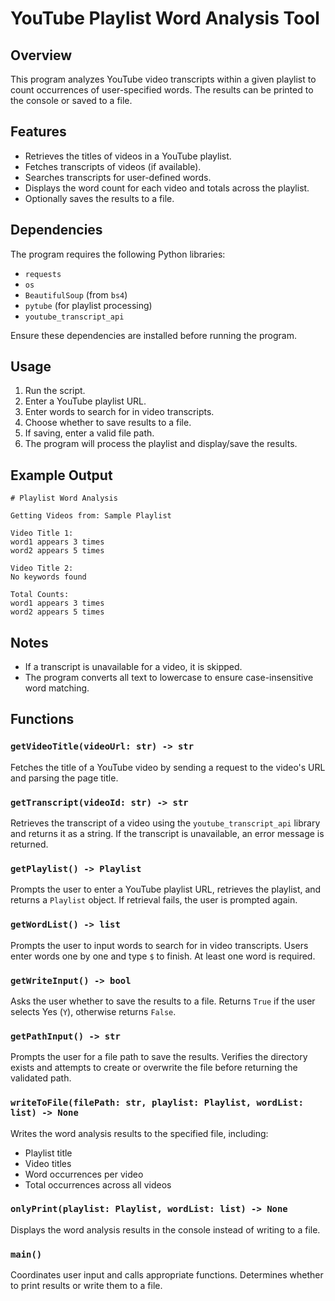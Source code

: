 # YouTube Playlist Word Analysis Tool

## Overview
This program analyzes YouTube video transcripts within a given playlist to count occurrences of user-specified words. The results can be printed to the console or saved to a file.

## Features
- Retrieves the titles of videos in a YouTube playlist.
- Fetches transcripts of videos (if available).
- Searches transcripts for user-defined words.
- Displays the word count for each video and totals across the playlist.
- Optionally saves the results to a file.

## Dependencies
The program requires the following Python libraries:
- `requests`
- `os`
- `BeautifulSoup` (from `bs4`)
- `pytube` (for playlist processing)
- `youtube_transcript_api`

Ensure these dependencies are installed before running the program.


## Usage
1. Run the script.
2. Enter a YouTube playlist URL.
3. Enter words to search for in video transcripts.
4. Choose whether to save results to a file.
5. If saving, enter a valid file path.
6. The program will process the playlist and display/save the results.

## Example Output
```
# Playlist Word Analysis

Getting Videos from: Sample Playlist

Video Title 1:
word1 appears 3 times
word2 appears 5 times

Video Title 2:
No keywords found

Total Counts:
word1 appears 3 times
word2 appears 5 times
```

## Notes
- If a transcript is unavailable for a video, it is skipped.
- The program converts all text to lowercase to ensure case-insensitive word matching.

## Functions

### `getVideoTitle(videoUrl: str) -> str`
Fetches the title of a YouTube video by sending a request to the video's URL and parsing the page title.

### `getTranscript(videoId: str) -> str`
Retrieves the transcript of a video using the `youtube_transcript_api` library and returns it as a string. If the transcript is unavailable, an error message is returned.

### `getPlaylist() -> Playlist`
Prompts the user to enter a YouTube playlist URL, retrieves the playlist, and returns a `Playlist` object. If retrieval fails, the user is prompted again.

### `getWordList() -> list`
Prompts the user to input words to search for in video transcripts. Users enter words one by one and type `$` to finish. At least one word is required.

### `getWriteInput() -> bool`
Asks the user whether to save the results to a file. Returns `True` if the user selects Yes (`Y`), otherwise returns `False`.

### `getPathInput() -> str`
Prompts the user for a file path to save the results. Verifies the directory exists and attempts to create or overwrite the file before returning the validated path.

### `writeToFile(filePath: str, playlist: Playlist, wordList: list) -> None`
Writes the word analysis results to the specified file, including:
- Playlist title
- Video titles
- Word occurrences per video
- Total occurrences across all videos

### `onlyPrint(playlist: Playlist, wordList: list) -> None`
Displays the word analysis results in the console instead of writing to a file.

### `main()`
Coordinates user input and calls appropriate functions. Determines whether to print results or write them to a file.

